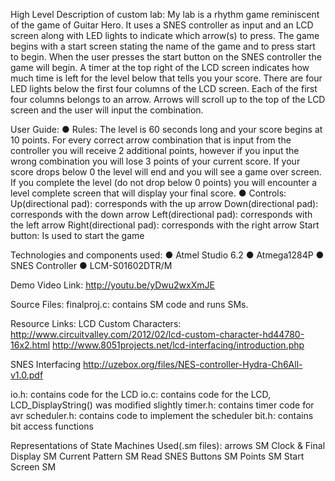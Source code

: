 High Level Description of custom lab:
My lab is a rhythm game reminiscent of the game of Guitar Hero. It uses a SNES controller as input and an LCD screen along with LED lights to indicate which arrow(s) to press. The game begins with a start screen stating the name of the game and to press start to begin. When the user presses the start button on the SNES controller the game will begin. A timer at the top right of the LCD screen indicates how much time is left for the level below that tells you your score. There are four LED lights below the first four columns of the LCD screen. Each of the first four columns belongs to an arrow. Arrows will scroll up to the top of the LCD screen and the user will input the combination.

User Guide:
●	Rules: 
	The level is 60 seconds long and your score begins at 10 points.
For every correct arrow combination that is input from the controller you will receive 2 
additional points, however if you input the wrong combination you will lose 3 points of your 
current score. If your score drops below 0 the level will end 	and you will see a game over 
screen. If you complete the level (do not drop below  0 points) you will encounter a level 
complete screen that will display your final score.
●	Controls:
	Up(directional pad): corresponds with the up arrow
	Down(directional pad): corresponds with the down arrow
	Left(directional pad): corresponds with the left arrow
	Right(directional pad): corresponds with the right arrow
	Start button: Is used to start the game

Technologies and components used:
●	Atmel Studio 6.2
●	Atmega1284P
●	SNES Controller
●	LCM-S01602DTR/M

Demo Video Link: 
http://youtu.be/yDwu2wxXmJE

Source Files:
finalproj.c: contains SM code and runs SMs.

Resource Links:
LCD Custom Characters:
http://www.circuitvalley.com/2012/02/lcd-custom-character-hd44780-16x2.html
http://www.8051projects.net/lcd-interfacing/introduction.php

SNES Interfacing
http://uzebox.org/files/NES-controller-Hydra-Ch6All-v1.0.pdf

io.h: contains code for the LCD
io.c: contains code for the LCD, LCD_DisplayString() was modified slightly
timer.h: contains timer code for avr
scheduler.h: contains code to implement the scheduler
bit.h: contains bit access functions

Representations of State Machines Used(.sm files):
arrows SM
Clock & Final Display SM
Current Pattern SM
Read SNES Buttons SM
Points SM
Start Screen SM
